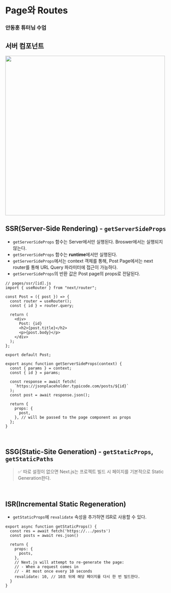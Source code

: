 # Page와 Routes
### 안동훈 튜터님 수업

## 서버 컴포넌트
<img src="https://github.com/xoxojw/pages-route-prac/assets/124491335/81f2c879-bd27-45aa-9c39-35d4e64fc8b5" width="500px" />

<br>

## SSR(Server-Side Rendering) - `getServerSideProps`
- `getServerSideProps` 함수는 Server에서만 실행된다. Broswer에서는 실행되지 않는다.
- `getServerSideProps` 함수는 **runtime**에서만 실행된다.
- `getServerSideProps`에서는 context 객체를 통해, Post Page에서는 next router를 통해 URL Query 파라미터에 접근이 가능하다.
- `getServerSideProps`의 반환 값은 Post page의 props로 전달된다.

```tsx
// pages/ssr/[id].js
import { useRouter } from "next/router";

const Post = ({ post }) => {
  const router = useRouter();
  const { id } = router.query;

  return (
    <div>
      Post: {id}
      <h2>{post.title}</h2>
      <p>{post.body}</p>
    </div>
  );
};

export default Post;

export async function getServerSideProps(context) {
  const { params } = context;
  const { id } = params;

  const response = await fetch(
    `https://jsonplaceholder.typicode.com/posts/${id}`
  );
  const post = await response.json();

  return {
    props: {
      post,
    }, // will be passed to the page component as props
  };
}
```

<br>

## SSG(Static-Site Generation) - `getStaticProps`, `getStaticPaths`
> ✅ 따로 설정이 없으면 Next.js는 프로젝트 빌드 시 페이지를 기본적으로 Static Generation한다.

<br>

## ISR(Incremental Static Regeneration)
- `getStaticProps`에 `revalidate` 속성을 추가하면 ISR로 사용할 수 있다.
```tsx
export async function getStaticProps() {
  const res = await fetch('https://.../posts')
  const posts = await res.json()

  return {
    props: {
      posts,
    },
    // Next.js will attempt to re-generate the page:
    // - When a request comes in
    // - At most once every 10 seconds
    revalidate: 10, // 10초 뒤에 해당 페이지를 다시 한 번 빌드한다.
  }
}
```